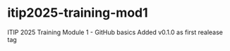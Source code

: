 # itip2025-training-mod1
ITIP 2025 Training Module 1 - GitHub basics
Added v0.1.0 as first realease tag